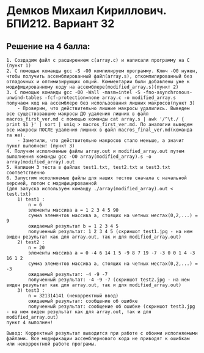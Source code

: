  # Демков Михаил Кириллович. БПИ212. Вариант 32
 
 ## Решение на 4 балла:

    1. Создадим файл с расширением с(array.c) и написали программу на С (пункт 1)
    2. С помощью команды gcc -S -O0 компилируем программу. Ключ -O0 нужен, чтобы получить ассемблированный файл(array.s), откомпилированный без отладочных и оптимизирующих опций. Комментарии были добавлены уже к модифицированному коду на ассемблере(modified_array.s)(пункт 2)
    3. С помощью команды gcc -O0 -Wall -masm=intel -S -fno-asynchronous-unwind-tables -fcf-protection=none array.c -o modified_array.s получаем код на ассемблере без использования лишних макросов(пункт 3)
        - Проверим, что действительно лишние макросы удалились. Выведем все существовавшие макросы ДО удаления лишних в файл macros_first_ver.md с помощью команды cat array.s | awk '/^\t./ { print $1 }' | sort | uniq > macros_first_ver.md. По аналогии выведем все макросы ПОСЛЕ удаления лишних в файл macros_final_ver.md(команда та же).
        - Заметили, что действительно макросов стало меньше, а значит пункт выполнен! (пункт 3)
    4. Получим исполняемые файлы array.out и modified_array.out путем выполнения команды gcc -O0 array(modified_array).s -o array(modified_array).out
    5. Напишем 3 теста в файлах test1.txt, test2.txt и test3.txt соответственно
    6. Запустим исполняемые файлы для наших тестов сначала с начальной версией, потом с модифицированной 
    (для запуска используем команду ./array(modified_array).out < test.txt)
        1) test1 : 
            n = 6
            элементы массива a = 1 2 3 4 5 90
            сумма элементов массива а, стоящих на четных местах(0,2,...) = 9
            ожидаемый результат b = 1 2 3 4 5
            полученный результат: 1 2 3 4 5 (скриншот test1.jpg - на нем виден результат как для array.out, так и для modified_array.out)
        2) test2 : 
            n = 20
            элементы массива а = 0 -4 6 14 1 5 -9 8 7 19 -7 -3 0 0 1 4 -3 16 1 2
            сумма элементов массива а, стоящих на четных местах(0,2,...) = -3
            ожидаемый результат: -4 -9 -7
            полученный результат: -4 -9 -7 (скриншот test2.jpg - на нем виден результат как для array.out, так и для modified_array.out)
        3) test3 :
            n = 321314141 (некорректный ввод)
            ожидаемый результат: сообщение об ошибке
            полученный результат: сообщение об ошибке (скриншот test3.jpg - на нем виден результат как для array.out, так и для modified_array.out)
    пункт 4 выполнен! 

    Вывод: Корректный результат выводится при работе с обоими исполняемыми файлами. Все модификации ассемблернового кода не приводят к ошибкам или некорректной работе програмы.


    

